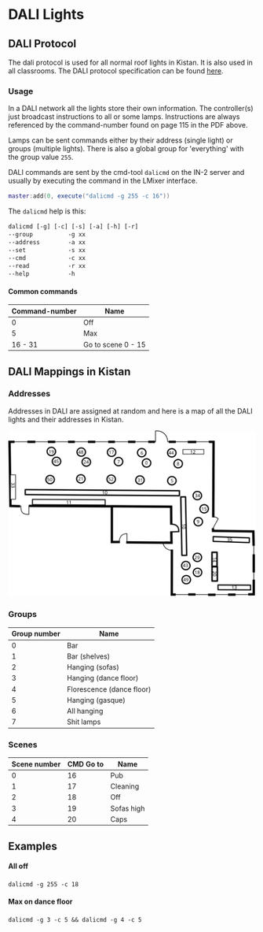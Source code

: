 # DALI Lights

## DALI Protocol

The dali protocol is used for all normal roof lights in Kistan. It is also used
in all classrooms. The DALI protocol specification can be found [here][1].

### Usage

In a DALI network all the lights store their own information. The controller(s)
just broadcast instructions to all or some lamps. Instructions are always
referenced by the command-number found on page 115 in the PDF above.

Lamps can be sent commands either by their address (single light) or groups
(multiple lights). There is also a global group for 'everything' with the group
value `255`.

DALI commands are sent by the cmd-tool `dalicmd` on the IN-2 server and usually
by executing the command in the LMixer interface.

```lua
master:add(0, execute("dalicmd -g 255 -c 16"))
```

The `dalicmd` help is this:

```
dalicmd [-g] [-c] [-s] [-a] [-h] [-r]
--group          -g xx
--address        -a xx
--set            -s xx
--cmd            -c xx
--read           -r xx
--help           -h

```

#### Common commands

| Command-number | Name               |
|----------------|--------------------|
| 0              | Off                |
| 5              | Max                |
| 16 - 31        | Go to scene 0 - 15 |

## DALI Mappings in Kistan

### Addresses

Addresses in DALI are assigned at random and here is a map of all the DALI
lights and their addresses in Kistan.

![dali_map]

### Groups

| Group number | Name                      |
|--------------|---------------------------|
| 0            | Bar                       |
| 1            | Bar (shelves)             |
| 2            | Hanging (sofas)           |
| 3            | Hanging (dance floor)     |
| 4            | Florescence (dance floor) |
| 5            | Hanging (gasque)          |
| 6            | All hanging               |
| 7            | Shit lamps                |

### Scenes

| Scene number | CMD Go to | Name       |
|--------------|-----------|------------|
| 0            | 16        | Pub        |
| 1            | 17        | Cleaning   |
| 2            | 18        | Off        |
| 3            | 19        | Sofas high |
| 4            | 20        | Caps       |

## Examples

#### All off

`dalicmd -g 255 -c 18`

#### Max on dance floor

`dalicmd -g 3 -c 5 && dalicmd -g 4 -c 5`

[1]: /assets/DALI_IEC-60929.pdf

[dali_map]: ./images/dali_lamps.svg